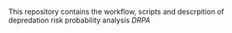 This repository contains the workflow, scripts and descrpition of depredation risk probability analysis *DRPA*
